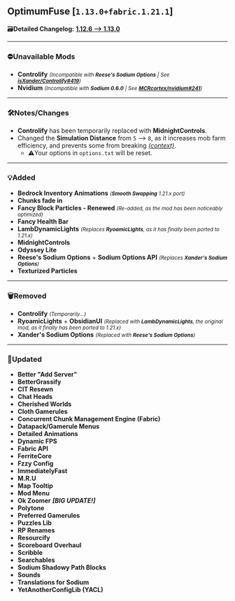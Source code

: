 ## OptimumFuse [`1.13.0+fabric.1.21.1`]

🗃️**Detailed Changelog:** [**1.12.6 --> 1.13.0**](https://github.com/UltimatChamp/optimum-fuse/compare/1.12.6...1.13.0)

<hr>

### ⛔Unavailable Mods

- **Controlify** _<small>(Incompatible with **Reese's Sodium Options** | See [**isXander/Controlify#419**](https://github.com/isXander/Controlify/issues/419))</small>_
- **Nvidium** _<small>(Incompatible with **Sodium 0.6.0** | See [**MCRcortex/nvidium#241**](https://github.com/MCRcortex/nvidium/issues/241))</small>_

<hr>

### 🛠️Notes/Changes

- **Controlify** has been temporarily replaced with **MidnightControls**.
- Changed the **Simulation Distance** from `5` --> `8`, as it increases mob farm efficiency, and prevents some from breaking [_(context)_](https://github.com/Fabulously-Optimized/fabulously-optimized/issues/888).
  - ⚠️Your options in `options.txt` will be reset.

<hr>

### 💡Added

- **Bedrock Inventory Animations** _<small>(**Smooth Swapping** 1.21.x port)</small>_
- **Chunks fade in**
- **Fancy Block Particles - Renewed** _<small>(Re-added, as the mod has been noticeably optimized)</small>_
- **Fancy Health Bar**
- **LambDynamicLights** _<small>(Replaces **RyoamicLights**, as it has finally been ported to 1.21.x)</small>_
- **MidnightControls**
- **Odyssey Lite**
- **Reese's Sodium Options** + **Sodium Options API** _<small>(Replaces **Xander's Sodium Options**)</small>_
- **Texturized Particles**

<hr>

### 🗑️Removed
- **Controlify** _<small>(Temporarily...)</small>_
- **RyoamicLights** + **ObsidianUI** _<small>(Replaced with **LambDynamicLights**, the original mod, as it finally has been ported to 1.21.x)</small>_
- **Xander's Sodium Options**  _<small>(Replaced with **Reese's Sodium Options**)</small>_

<hr>

### 🔄️Updated

- **Better "Add Server"**
- **BetterGrassify**
- **CIT Resewn**
- **Chat Heads**
- **Cherished Worlds**
- **Cloth Gamerules**
- **Concurrent Chunk Management Engine (Fabric)**
- **Datapack/Gamerule Menus**
- **Detailed Animations**
- **Dynamic FPS**
- **Fabric API**
- **FerriteCore**
- **Fzzy Config**
- **ImmediatelyFast**
- **M.R.U**
- **Map Tooltip**
- **Mod Menu**
- **Ok Zoomer** _**[BIG UPDATE!]**_
- **Polytone**
- **Preferred Gamerules**
- **Puzzles Lib**
- **RP Renames**
- **Resourcify**
- **Scoreboard Overhaul**
- **Scribble**
- **Searchables**
- **Sodium Shadowy Path Blocks**
- **Sounds**
- **Translations for Sodium**
- **YetAnotherConfigLib (YACL)**
